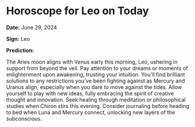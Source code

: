 # Horoscope for Leo on Today

**Date:** June 29, 2024

**Sign:** Leo

**Prediction:**

The Aries moon aligns with Venus early this morning, Leo, ushering in support from beyond the veil. Pay attention to your dreams or moments of enlightenment upon awakening, trusting your intuition. You'll find brilliant solutions to any restrictions you've been fighting against as Mercury and Uranus align, especially when you dare to move against the tides. Allow yourself to play with new ideas, fully embracing the spirit of creative thought and innovation. Seek healing through meditation or philosophical studies when Chiron stirs this evening. Consider journaling before heading to bed when Luna and Mercury connect, unlocking new layers of the subconscious.
